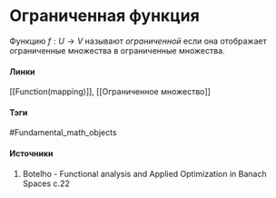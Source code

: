 # Ограниченная функция
Функцию $f:U\to V$ называют *ограниченной* если она отображает ограниченные множества в ограниченные множества.
#### Линки
 [[Function(mapping)]],
 [[Ограниченное множество]]
#### Тэги
 #Fundamental_math_objects 
#### Источники
1.  Botelho - Functional analysis and Applied Optimization in Banach Spaces с.22